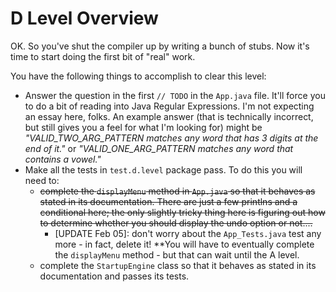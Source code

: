 # D Level Overview

OK. So you've shut the compiler up by writing a bunch of stubs. Now it's time to start doing the first bit of "real" work.

You have the following things to accomplish to clear this level:

- Answer the question in the first `// TODO` in the `App.java` file. It'll force you to do a bit of reading into Java Regular Expressions. I'm not expecting an essay here, folks. An example answer (that is technically incorrect, but still gives you a feel for what I'm looking for) might be *"VALID_TWO_ARG_PATTERN matches any word that has 3 digits at the end of it."* or *"VALID_ONE_ARG_PATTERN matches any word that contains a vowel."*
- Make all the tests in `test.d.level` package pass. To do this you will need to:
  - ~~complete the `displayMenu` method in `App.java` so that it behaves as stated in its documentation. There are just a few printlns and a conditional here; the only slightly tricky thing here is figuring out how to determine whether you should display the undo option or not....~~
    - [UPDATE Feb 05]: don't worry about the `App_Tests.java` test any more - in fact, delete it! **You will have to eventually complete the `displayMenu` method - but that can wait until the A level.
  - complete the `StartupEngine` class so that it behaves as stated in its documentation and passes its tests.